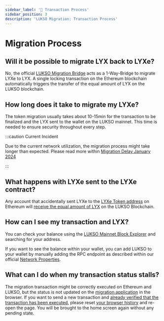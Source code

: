 ```yaml
---
sidebar_label: '🔄 Transaction Process'
sidebar_position: 3
description: 'LUKSO Migration: Transaction Process'
---
```


# Migration Process

## Will it be possible to migrate LYX back to LYXe?

No, the official [LUKSO Migration Bridge](https://migrate.lukso.network/) acts as a 1-Way-Bridge to migrate LYXe to LYX. A single locking transaction on the Ethereum blockchain automatically triggers the transfer of the equal amount of LYX on the LUKSO blockchain.

## How long does it take to migrate my LYXe?

The token migration usually takes about 10-15min for the transaction to be finalized and the LYX sent to the wallet on the LUKSO mainnet. This time is needed to ensure security throughout every step.

:::caution Current Incident

Due to the current network utilization, the migration process might take longer than expected. Please read more within [Migration Delay January 2024](./incidents/delay-incident.md)

:::

## What happens with LYXe sent to the LYXe contract?

Any account that accidentally sent LYXe to the [LYXe Token address](https://etherscan.io/token/0xA8b919680258d369114910511cc87595aec0be6D) on Ethereum will [receive the equal amount of LYX](https://medium.com/lukso/the-lyxe-migration-process-374053e5ddf5) on the LUKSO Blockchain.

## How can I see my transaction and LYX?

You can check your balance using the [LUKSO Mainnet Block Explorer](https://explorer.execution.testnet.lukso.network/) and searching for your address.

If you want to see the balance within your wallet, you can add LUKSO to your wallet by manually adding the RPC endpoint as described within our official [Network Properties](https://docs.lukso.tech/networks/mainnet/parameters).

## What can I do when my transaction status stalls?

The migration transaction might be correctly executed on Ethereum and LUKSO, but the status is not updated on the [migration application](https://migrate.lukso.network/) in the browser. If you want to send a new transaction and [already verified that the transaction has been executed](#how-can-i-see-my-transaction-and-lyx), please reset [your browser history](https://support.google.com/accounts/answer/32050?hl=en&co=GENIE.Platform%3DDesktop) and re-open the page. You will be brought to the home screen again without any pending state.

